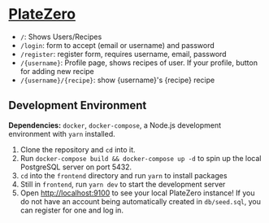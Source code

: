 # [PlateZero](https://platezero.com)

* `/`: Shows Users/Recipes
* `/login`: form to accept (email or username) and password
* `/register`: register form, requires username, email, password
* `/{username}`: Profile page, shows recipes of user. If your profile, button for adding new recipe
* `/{username}/{recipe}`: show {username}'s {recipe} recipe

## Development Environment

**Dependencies:** `docker`, `docker-compose`, a Node.js development environment
with `yarn` installed.

1. Clone the repository and `cd` into it.
2. Run `docker-compose build && docker-compose up -d` to spin up the local
   PostgreSQL server on port 5432.
3. `cd` into the `frontend` directory and run `yarn` to install packages
4. Still in `frontend`, run `yarn dev` to start the development server
5. Open <http://localhost:9100> to see your local PlateZero instance! If you do
   not have an account being automatically created in `db/seed.sql`, you can
   register for one and log in.
